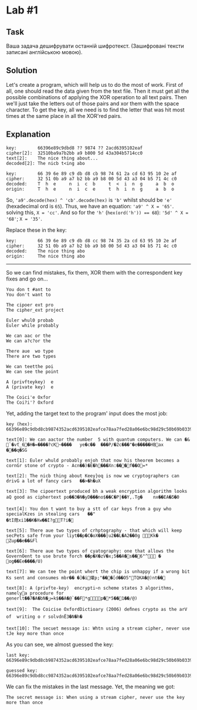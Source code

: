 # Lab #1

## Task

Ваша задача дешифрувати останній шифротекст. (Зашифровані тексти записані англійською мовою).

## Solution

Let's create a program, which will help us to do the most of work. First of all, one should read 
the data given from the text file. Then it must get all the possible combinations of applying
the XOR operation to all text pairs. Then we'll just take the letters out of those pairs and xor 
them with the space character. To get the key, all we need is to find the letter that was hit
most times at the same place in all the XOR'red pairs.

## Explanation

    key:        66396e89c9dbd8 ?? 9874 ?? 2acd6395102eaf
    cipher[2]:  32510ba9a7b2bb a9 b800 5d 43a304b5714cc0
    text[2]:    The nice thing about...
    decoded[2]: The nicb t<ing abo

    key:        66 39 6e 89 c9 db d8 cb 98 74 61 2a cd 63 95 10 2e af
    cipher:     32 51 0b a9 a7 b2 bb a9 b8 00 5d 43 a3 04 b5 71 4c c0
    decoded:    T  h  e     n  i  c  b     t  <  i  n  g     a  b  o
    origin:     T  h  e     n  i  c  e     t  h  i  n  g     a  b  o


So, `'a9'.decode(hex) ^ 'cb'.decode(hex)` is `'b'` whilst should be `'e'` (hexadecimal ord is `65`).
Thus, we have an equation: `'a9' ^ X = '65'`. solving this, `X = 'cc'`.
And so for the `'h'` (`hex(ord('h')) == 68`): `'5d' ^ X = '68'`; `X = '35'`.

Replace these in the key:

    key:        66 39 6e 89 c9 db d8 cc 98 74 35 2a cd 63 95 10 2e af
    cipher:     32 51 0b a9 a7 b2 bb a9 b8 00 5d 43 a3 04 b5 71 4c c0
    decoded:    The nice thing abo
    origin:     The nice thing abo

---

So we can find mistakes, fix them, XOR them with the correspondent key fixes and go on...

    You don t #ant to
    You don't want to

    The cipoer ext pro
    The cipher_ext project

    Euler whul0 probab
    Euler while probably

    We can aac or the
    We can a?c?or the

    There aue  wo type
    There are two types

    We can teetthe poi
    We can see the point

    A (privfteykey)  e
    A (private key)  e

    The Coici'e Oxfor
    The Coi?i'? Oxford

Yet, adding the target text to the program' input does the most job:

    key (hex): 66396e89c9dbd8cb9874352acd6395102eafce78aa7fed28a06e6bc98d29c50b69b0339a19f8aa401a9c6d708f80c066c763fef0123148cdd8e802d05ba9a577335daefcecd59c433a6b268b60bf4ef03c9a611095bb9a3161edc704a33922cfd2d2c954376ea8c2027c2461e2a10845021b501089a1ba6025781145e902c4aba98aa8c0d1324c

    text[0]: We can aactor the number  5 with quantum computers. We can �& `�vt֮_6�H�=����?cK~����   ye�c��  ���P/�2c���"�e�����HBax    ���q�SG

    text[1]: Euler whuld probably enjoh that now his theorem becomes a cornGr stone of crypto - Acn��)�E�h���Xn:���f��O=*

    text[2]: The nicb thing about Keey}oq is now we cryptographers can drivG a lot of fancy cars   ��>�h�uX

    text[3]: The cipoertext produced bh a weak encryption algorithm looks aQ good as ciphertext po��3�N�yD���no$��C�P|��Y,.Tg�    nx��EA�Ƽ�0

    text[4]: You don t want to buy a stt of car keys from a guy who specialKzes in stealing cars   ��"
    �tI䔒xi1��K�Xw��I?gT?i�

    text[5]: There aue two types of crhptography - that which will keep secPets safe from your liyt��p�C�oX���|u2��L�A2��0g Kk�  Zup��e��&Fl

    text[6]: There aue two types of cyatography: one that allows the GovernOent to use brute forch ��p�X�zV�x;5��A�s��6"^ �    og��Ee����/U)

    text[7]: We can tee the point whert the chip is unhappy if a wrong bit Ks sent and consumes mbr�� �]�i爟p;"���[d��O5"TQKA�@)nt��

    text[8]: A (privfte-key)  encrypti~n scheme states 3 algorithms, namelya procedure for generlt��7�A�bN�ڑ=k$��A�@`��F*gp�*5��1��/@)

    text[9]:  The Coicise OxfordDictioary (2006) deﬁnes crypto as the arV of  writing o r solvdnË3�N�h�

    text[10]: The secuet message is: Whtn using a stream cipher, never use tJe key more than once

As you can see, we almost guessed the key:

    last key:    66396e89c9dbd8cb9874352acd6395102eafce78aa7fed28a06e6bc98d29c50b69b0339a19f8aa401a9c6d708f80c066c763fef0123148cdd8e802d05ba9a577335daefcecd59c433a6b268b60bf4ef03c9a611095bb9a3161edc704a33922cfd2d2c954376ea8c2027c2461e2a10845021b501089a1ba6025781145e902c4aba98aa8c0d1324c

    guessed key: 66396e89c9dbd8cc9874352acd6395102eafce78aa7fed28a06e6bc98d29c50b69b0339a19f8aa401a9c6d708f80c066c763fef0123148cdd8e802d05ba9a577335daefcecd59c433a6b268b60bf4ef03c9a611095bb9a3161edc704a33922cfd2d2c954376ea8c2027c2461e2a10845021b501089a1ba6025781145e902c4aba98aa8c0d1324c

We can fix the mistakes in the last message. Yet, the meaning we got:

    The secret message is: When using a stream cipher, never use the key more than once